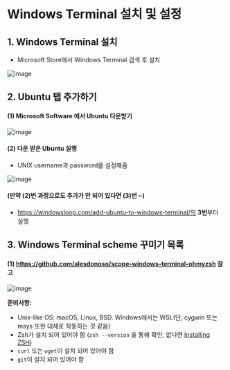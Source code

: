 # Windows Terminal 설치 및 설정

## 1. Windows Terminal 설치

- Microsoft Store에서 Windows Terminal 검색 후 설치

![image](https://user-images.githubusercontent.com/61573968/79427324-6ff5f700-7fff-11ea-85e1-b98fdf496c05.png)



## 2. Ubuntu 탭 추가하기

#### (1) Microsoft Software 에서 Ubuntu 다운받기

![image](https://user-images.githubusercontent.com/61573968/79426560-45f00500-7ffe-11ea-8cdf-5a2060fb2a52.png)



#### (2) 다운 받은 Ubuntu 실행

- UNIX username과 password를 설정해줌

![image](https://user-images.githubusercontent.com/61573968/79427236-48069380-7fff-11ea-86a3-405eb84df714.png)



#### (만약 (2)번 과정으로도 추가가 안 되어 있다면 (3)번 ~)

-  https://windowsloop.com/add-ubuntu-to-windows-terminal/의 **3번**부터 실행



## 3. Windows Terminal scheme 꾸미기 목록

#### (1)  https://github.com/alesdonoso/scope-windows-terminal-ohmyzsh 참고

![image](https://user-images.githubusercontent.com/61573968/79428278-e810ec80-8000-11ea-8866-c6f7c7c9612d.png)

**준비사항:**

- Unix-like OS: macOS, Linux, BSD. Windows에서는 WSL(단, cygwin 또는 msys 또한 대체로 작동하는 것 같음)
- Zsh가 설치 되어 있어야 함 (`zsh --version` 을 통해 확인, 없다면 [Installing ZSH]( https://github.com/ohmyzsh/ohmyzsh/wiki/Installing-ZSH ))
- `curl` 또는 `wget`이 설치 되어 있어야 함
- `git`이 설치 되어 있어야 함

